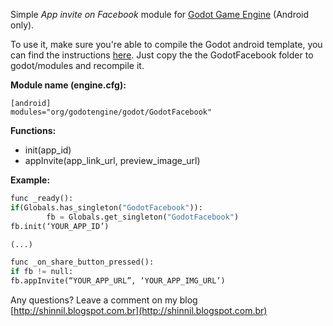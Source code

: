 Simple *App invite on Facebook* module for [Godot Game Engine](http://godotengine.org/) (Android only). 

To use it, make sure you're able to compile the Godot android template, you can find the instructions [here](http://docs.godotengine.org/en/latest/reference/compiling_for_android.html). Just copy the the GodotFacebook folder to godot/modules and recompile it.


**Module name (engine.cfg):**
```
[android]
modules="org/godotengine/godot/GodotFacebook"
```

**Functions:**
* init(app_id)
* appInvite(app_link_url, preview_image_url)

**Example:**
```python
func _ready():
if(Globals.has_singleton("GodotFacebook")):
        fb = Globals.get_singleton("GodotFacebook")
fb.init(‘YOUR_APP_ID’)

(...)

func _on_share_button_pressed():
if fb != null:
fb.appInvite(“YOUR_APP_URL”, ‘YOUR_APP_IMG_URL’)
```        

Any questions? Leave a comment on my blog [http://shinnil.blogspot.com.br](http://shinnil.blogspot.com.br)